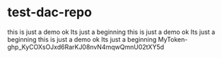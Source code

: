 # test-dac-repo
this is just a demo 
ok Its just a beginning 
this is just a demo 
ok Its just a beginning 
this is just a demo 
ok Its just a beginning 
MyToken-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 
